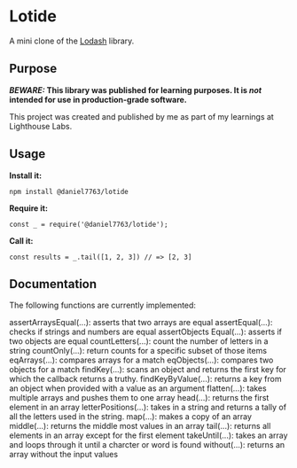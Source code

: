 # Lotide

A mini clone of the [Lodash](https://lodash.com) library.

## Purpose

**_BEWARE:_ This library was published for learning purposes. It is _not_ intended for use in production-grade software.**

This project was created and published by me as part of my learnings at Lighthouse Labs. 

## Usage

**Install it:**

`npm install @daniel7763/lotide`

**Require it:**

`const _ = require('@daniel7763/lotide');`

**Call it:**

`const results = _.tail([1, 2, 3]) // => [2, 3]`

## Documentation

The following functions are currently implemented:



assertArraysEqual(...): asserts that two arrays are equal
assertEqual(...): checks if strings and numbers are equal
assertObjects Equal(...): asserts if two objects are equal
countLetters(...): count the number of letters in a string
countOnly(...): return counts for a specific subset of those items
eqArrays(...): compares arrays for a match
eqObjects(...): compares two objects for a match
findKey(...): scans an object and returns the first key for which the callback returns a truthy.
findKeyByValue(...): returns a key from an object when provided with a value as an argument
flatten(...): takes multiple arrays and pushes them to one array
head(...): returns the first element in an array
letterPositions(...): takes in a string and returns a tally of all the letters used in the string.
map(...): makes a copy of an array
middle(...): returns the middle most values in an array
tail(...): returns all elements in an array except for the first element
takeUntil(...): takes an array and loops through it until a charcter or word is found
without(...): returns an array without the input values














